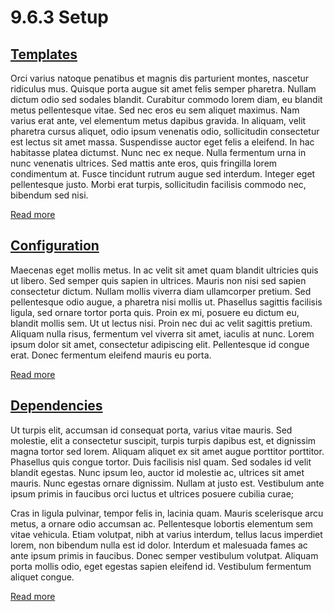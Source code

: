 # 9.6.3 Setup <!-- {docsify-ignore-all} --> 

## [Templates](templates)
Orci varius natoque penatibus et magnis dis parturient montes, nascetur ridiculus mus. Quisque porta augue sit amet felis semper pharetra. Nullam dictum odio sed sodales blandit. Curabitur commodo lorem diam, eu blandit metus pellentesque vitae. Sed nec eros eu sem aliquet maximus. Nam varius erat ante, vel elementum metus dapibus gravida. In aliquam, velit pharetra cursus aliquet, odio ipsum venenatis odio, sollicitudin consectetur est lectus sit amet massa. Suspendisse auctor eget felis a eleifend. In hac habitasse platea dictumst. Nunc nec ex neque. Nulla fermentum urna in nunc venenatis ultrices. Sed mattis ante eros, quis fringilla lorem condimentum at. Fusce tincidunt rutrum augue sed interdum. Integer eget pellentesque justo. Morbi erat turpis, sollicitudin facilisis commodo nec, bibendum sed nisi.

[Read more](templates)

## [Configuration](configuration)
Maecenas eget mollis metus. In ac velit sit amet quam blandit ultricies quis ut libero. Sed semper quis sapien in ultrices. Mauris non nisi sed sapien consectetur dictum. Nullam mollis viverra diam ullamcorper pretium. Sed pellentesque odio augue, a pharetra nisi mollis ut. Phasellus sagittis facilisis ligula, sed ornare tortor porta quis. Proin ex mi, posuere eu dictum eu, blandit mollis sem. Ut ut lectus nisi. Proin nec dui ac velit sagittis pretium. Aliquam nulla risus, fermentum vel viverra sit amet, iaculis at nunc. Lorem ipsum dolor sit amet, consectetur adipiscing elit. Pellentesque id congue erat. Donec fermentum eleifend mauris eu porta.

[Read more](configuration)

## [Dependencies](dependencies)
Ut turpis elit, accumsan id consequat porta, varius vitae mauris. Sed molestie, elit a consectetur suscipit, turpis turpis dapibus est, et dignissim magna tortor sed lorem. Aliquam aliquet ex sit amet augue porttitor porttitor. Phasellus quis congue tortor. Duis facilisis nisl quam. Sed sodales id velit blandit egestas. Nunc ipsum leo, auctor id molestie ac, ultrices sit amet mauris. Nunc egestas ornare dignissim. Nullam at justo est. Vestibulum ante ipsum primis in faucibus orci luctus et ultrices posuere cubilia curae;

Cras in ligula pulvinar, tempor felis in, lacinia quam. Mauris scelerisque arcu metus, a ornare odio accumsan ac. Pellentesque lobortis elementum sem vitae vehicula. Etiam volutpat, nibh at varius interdum, tellus lacus imperdiet lorem, non bibendum nulla est id dolor. Interdum et malesuada fames ac ante ipsum primis in faucibus. Donec semper vestibulum volutpat. Aliquam porta mollis odio, eget egestas sapien eleifend id. Vestibulum fermentum aliquet congue.

[Read more](dependencies)